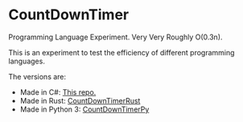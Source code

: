 # CountDownTimer
Programming Language Experiment. Very Very Roughly O(0.3n).

This is an experiment to test the efficiency of different programming languages.

The versions are:
- Made in C#: [This repo.](https://github.com/cainy-a/CountDownTimerSharp)
- Made in Rust: [CountDownTimerRust](https://github.com/cainy-a/CountDownTimerRust)
- Made in Python 3: [CountDownTimerPy](https://github.com/cainy-a/CountDownTimerPy)
